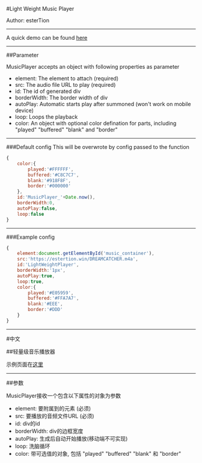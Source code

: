 #Light Weight Music Player


Author: esterTion

---

A quick demo can be found [here](https://estertion.github.io/LightWeightMusicPlayer/demo.htm)

---

##Parameter

MusicPlayer accepts an object with following properties as parameter
 * element: The element to attach (required)
 * src: The audio file URL to play (required)
 * id: The id of generated div
 * borderWidth: The border width of div
 * autoPlay: Automatic starts play after summoned (won't work on mobile device)
 * loop: Loops the playback
 * color: An object with optional color defination for parts, including "played" "buffered" "blank" and "border"

---

###Default config
This will be overwrote by config passed to the function

```Javascript
{
	color:{
		played:'#FFFFFF',
		buffered:'#C8C7C7',
		blank:'#918F8F',
		border:'#000000'
	},
	id:'MusicPlayer_'+Date.now(),
	borderWidth:0,
	autoPlay:false,
	loop:false
}
```

---

###Example config

```Javascript
{
	element:document.getElementById('music_container'),
	src:'https://estertion.win/DREAMCATCHER.m4a',
	id:'LightWeightPlayer',
	borderWidth:'1px',
	autoPlay:true,
	loop:true,
	color:{
		played:'#E05959',
		buffered:'#FFA7A7',
		blank:'#EEE',
		border:'#DDD'
	}
}
```

---
#中文

##轻量级音乐播放器

示例页面在[这里](https://estertion.github.io/LightWeightMusicPlayer/demo.htm)

---

##参数

MusicPlayer接收一个包含以下属性的对象为参数
 * element: 要附属到的元素 (必须)
 * src: 要播放的音频文件URL (必须)
 * id: div的id
 * borderWidth: div的边框宽度
 * autoPlay: 生成后自动开始播放(移动端不可实现)
 * loop: 洗脑循环
 * color: 带可选值的对象, 包括 "played" "buffered" "blank" 和 "border"
